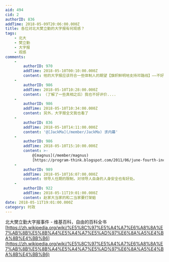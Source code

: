 ```yaml
---
aid: 494
cid: 2
authorID: 836
addTime: 2018-05-09T20:06:00.000Z
title: 各位对北大樊立勤的大字报有何观感？
tags:
    - 北大
    - 樊立勤
    - 大字报
    - 观感
comments:
    -
        authorID: 970
        addTime: 2018-05-10T00:10:00.000Z
        content: 他的大字报应该符合一些体制人的期望【旗帜鲜明地支持邓路线】——不好评价
    -
        authorID: 986
        addTime: 2018-05-10T10:28:00.000Z
        content: （了解了一些真相之后）我也不好评价....
    -
        authorID: 986
        addTime: 2018-05-10T10:34:00.000Z
        content: 另外，大字报全文我也看了
    -
        authorID: 836
        addTime: 2018-05-10T14:11:00.000Z
        content: '@[JackMa](/member/JackMa) 求内幕'
    -
        authorID: 986
        addTime: 2018-05-10T15:10:00.000Z
        content: >-
            @[magnus](/member/magnus)
            [https://program-think.blogspot.com/2011/06/june-fourth-incident-0.html](https://program-think.blogspot.com/2011/06/june-fourth-incident-0.html)
    -
        authorID: 989
        addTime: 2018-05-10T16:07:00.000Z
        content: 领导人任期的限制，对领导人自身的人身安全也有好处。
    -
        authorID: 922
        addTime: 2018-05-11T19:01:00.000Z
        content: 赵家大当家的和二当家要打架蛤
date: 2018-05-11T19:01:00.000Z
category: 时政
---
```


北大樊立勤大字报事件 - 维基百科，自由的百科全书 [https://zh.wikipedia.org/wiki/%E5%8C%97%E5%A4%A7%E6%A8%8A%E7%AB%8B%E5%8B%A4%E5%A4%A7%E5%AD%97%E6%8A%A5%E4%BA%8B%E4%BB%B6](https://zh.wikipedia.org/wiki/%E5%8C%97%E5%A4%A7%E6%A8%8A%E7%AB%8B%E5%8B%A4%E5%A4%A7%E5%AD%97%E6%8A%A5%E4%BA%8B%E4%BB%B6)
